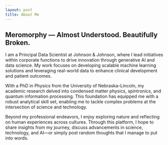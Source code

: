 ```yaml
---
layout: post
title: About Me
---
```


## Meromorphy — Almost Understood. Beautifully Broken.

I am a Principal Data Scientist at Johnson & Johnson, where I lead initiatives within corporate functions to drive innovation through generative AI and data science. My work focuses on developing scalable machine learning solutions and leveraging real-world data to enhance clinical development and patient outcomes.

With a PhD in Physics from the University of Nebraska–Lincoln, my academic research delved into condensed matter physics, spintronics, and quantum information processing. This foundation has equipped me with a robust analytical skill set, enabling me to tackle complex problems at the intersection of science and technology.

Beyond my professional endeavors, I enjoy exploring nature and reflecting on human experiences across cultures. Through this platform, I hope to share insights from my journey, discuss advancements in science, technology, and AI—or simply post random thoughts that I manage to put into words.
